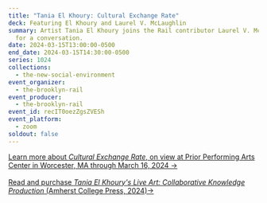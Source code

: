 ```yaml
---
title: "Tania El Khoury: Cultural Exchange Rate"
deck: Featuring El Khoury and Laurel V. McLaughlin
summary: Artist Tania El Khoury joins the Rail contributor Laurel V. McLaughlin
  for a conversation.
date: 2024-03-15T13:00:00-0500
end_date: 2024-03-15T14:30:00-0500
series: 1024
collections:
  - the-new-social-environment
event_organizer:
  - the-brooklyn-rail
event_producer:
  - the-brooklyn-rail
event_id: recIT0oezZgsZVESh
event_platform:
  - zoom
soldout: false
---
```

[L﻿earn more about *Cultural Exchange Rate*, on view at Prior Performing Arts Center in Worcester, MA through March 16, 2024 →](https://priorperformingartscenter.holycross.edu/2023-2024-season/cultural-exchange-rate/)\
\
[Read and purchase *Tania El Khoury's Live Art: Collaborative Knowledge Production* (Amherst College Press, 2024)→](https://www.fulcrum.org/concern/monographs/tb09j892w?locale=en)